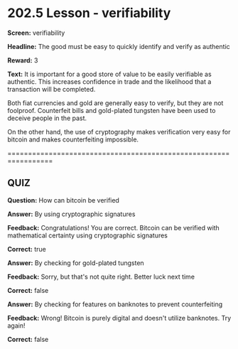 # 202.5 Lesson - verifiability

**Screen:** verifiability

**Headline:** The good must be easy to quickly identify and verify as authentic

**Reward:** 3

**Text:** It is important for a good store of value to be easily verifiable as authentic. This increases confidence in trade and the likelihood that a transaction will be completed.

Both fiat currencies and gold are generally easy to verify, but they are not foolproof. Counterfeit bills and gold-plated tungsten have been used to deceive people in the past.

On the other hand, the use of cryptography makes verification very easy for bitcoin and makes counterfeiting impossible.


=================================================================

## QUIZ

**Question:** How can bitcoin be verified


**Answer:** By using cryptographic signatures

**Feedback:** Congratulations! You are correct. Bitcoin can be verified with mathematical certainty using cryptographic signatures

**Correct:** true

**Answer:** By checking for gold-plated tungsten

**Feedback:** Sorry, but that&#x27;s not quite right. Better luck next time

**Correct:** false

**Answer:** By checking for features on banknotes to prevent counterfeiting

**Feedback:** Wrong! Bitcoin is purely digital and doesn&#x27;t utilize banknotes. Try again!

**Correct:** false


<figure><img src="../.gitbook/assets/202-05.png" alt=""><figcaption></figcaption></figure>

